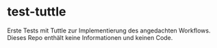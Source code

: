 # test-tuttle

Erste Tests mit Tuttle zur Implementierung des angedachten Workflows. 
Dieses Repo enthält keine Informationen und keinen Code.
